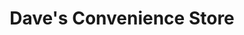 ---
title: "Dave's Convenience Store"
url: /birmingham/daves-convenience-store/
shop: Lebensmittel
---